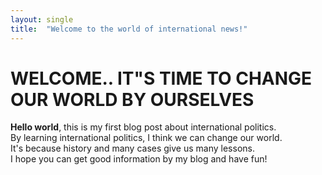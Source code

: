 ```yaml
---
layout: single
title:  "Welcome to the world of international news!"
---
```


# WELCOME.. IT"S TIME TO CHANGE OUR WORLD BY OURSELVES

**Hello world**, this is my first blog post about international politics.  
By learning international politics, I think we can change our world.  
It's because history and many cases give us many lessons.  
I hope you can get good information by my blog and have fun!
